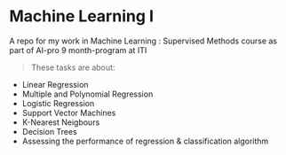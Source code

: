 # Machine Learning I
A repo for my work in Machine Learning : Supervised Methods course as part of AI-pro 9 month-program at ITI
> These tasks are about:
* Linear Regression
* Multiple and Polynomial Regression
* Logistic Regression
* Support Vector Machines
* K-Nearest Neigbours
* Decision Trees
* Assessing the performance of regression & classification algorithm
